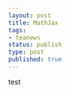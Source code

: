 ```yaml
--- 
layout: post
title: MathJax
tags: 
- teanews
status: publish
type: post
published: true
---
```


test
